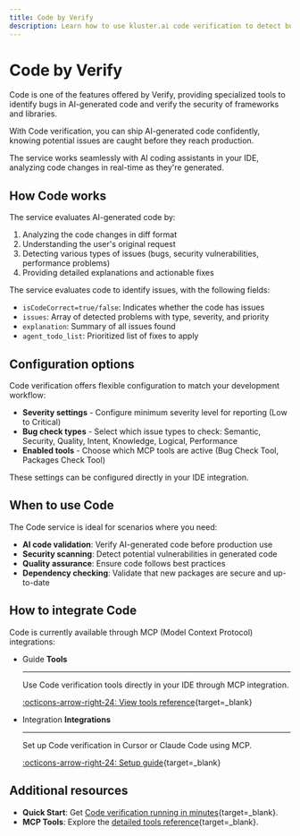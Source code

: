 ```yaml
---
title: Code by Verify
description: Learn how to use kluster.ai code verification to detect bugs and security issues in AI-generated code using kluster.ai's specialized Verify.
---
```


# Code by Verify

Code is one of the features offered by Verify, providing specialized tools to identify bugs in AI-generated code and verify the security of frameworks and libraries.

With Code verification, you can ship AI-generated code confidently, knowing potential issues are caught before they reach production.

The service works seamlessly with AI coding assistants in your IDE, analyzing code changes in real-time as they're generated.

## How Code works

The service evaluates AI-generated code by:

1. Analyzing the code changes in diff format
2. Understanding the user's original request
3. Detecting various types of issues (bugs, security vulnerabilities, performance problems)
4. Providing detailed explanations and actionable fixes

The service evaluates code to identify issues, with the following fields:

- `isCodeCorrect=true/false`: Indicates whether the code has issues
- `issues`: Array of detected problems with type, severity, and priority
- `explanation`: Summary of all issues found
- `agent_todo_list`: Prioritized list of fixes to apply

## Configuration options

Code verification offers flexible configuration to match your development workflow:

- **Severity settings** - Configure minimum severity level for reporting (Low to Critical)
- **Bug check types** - Select which issue types to check: Semantic, Security, Quality, Intent, Knowledge, Logical, Performance
- **Enabled tools** - Choose which MCP tools are active (Bug Check Tool, Packages Check Tool)

These settings can be configured directly in your IDE integration.

## When to use Code

The Code service is ideal for scenarios where you need:

- **AI code validation**: Verify AI-generated code before production use
- **Security scanning**: Detect potential vulnerabilities in generated code
- **Quality assurance**: Ensure code follows best practices
- **Dependency checking**: Validate that new packages are secure and up-to-date

## How to integrate Code

Code is currently available through MCP (Model Context Protocol) integrations:

<div class="grid cards" markdown>

-   <span class="badge guide">Guide</span> __Tools__

    ---

    Use Code verification tools directly in your IDE through MCP integration.

    [:octicons-arrow-right-24: View tools reference](/verify/code/tools/){target=\_blank}

-   <span class="badge integration">Integration</span> __Integrations__

    ---

    Set up Code verification in Cursor or Claude Code using MCP.

    [:octicons-arrow-right-24: Setup guide](/verify/code/integrations/){target=\_blank}

</div>

## Additional resources

- **Quick Start**: Get [Code verification running in minutes](/verify/quickstart/code/){target=\_blank}.
- **MCP Tools**: Explore the [detailed tools reference](/verify/code/tools/){target=\_blank}.